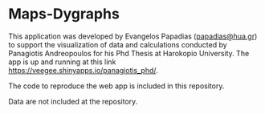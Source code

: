 # Maps-Dygraphs


This application was developed by Evangelos Papadias (papadias@hua.gr) to support the visualization of data and calculations conducted by Panagiotis Andreopoulos for his Phd Thesis at Harokopio University. The app is up and running at this link https://veegee.shinyapps.io/panagiotis_phd/.

The code to reproduce the web app is included in this repository.

Data are not included at the repository. 
